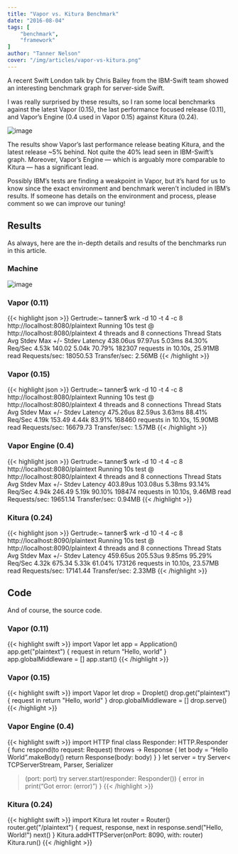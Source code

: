 ```yaml
---
title: "Vapor vs. Kitura Benchmark"
date: "2016-08-04"
tags: [
    "benchmark",
    "framework"
]
author: "Tanner Nelson"
cover: "/img/articles/vapor-vs-kitura.png"
---
```


A recent Swift London talk by Chris Bailey from the IBM-Swift team showed an interesting benchmark graph for server-side Swift.

I was really surprised by these results, so I ran some local benchmarks against the latest Vapor (0.15), the last performance focused release (0.11), and Vapor’s Engine (0.4 used in Vapor 0.15) against Kitura (0.24).

![image](/img/articles/vapor-vs-kitura2.png)

The results show Vapor’s last performance release beating Kitura, and the latest release ~5% behind. Not quite the 40% lead seen in IBM-Swift’s graph. Moreover, Vapor’s Engine — which is arguably more comparable to Kitura — has a significant lead.

Possibly IBM’s tests are finding a weakpoint in Vapor, but it’s hard for us to know since the exact environment and benchmark weren’t included in IBM’s results. If someone has details on the environment and process, please comment so we can improve our tuning!

## Results

As always, here are the in-depth details and results of the benchmarks run in this article.

### Machine

![image](/img/articles/vapor-vs-kitura3.png)

### Vapor (0.11)

{{< highlight json >}}
Gertrude:~ tanner$ wrk -d 10 -t 4 -c 8 http://localhost:8080/plaintext
Running 10s test @ http://localhost:8080/plaintext
4 threads and 8 connections
Thread Stats Avg Stdev Max +/- Stdev
Latency 438.06us 97.97us 5.03ms 84.30%
Req/Sec 4.53k 140.02 5.04k 70.79%
182307 requests in 10.10s, 25.91MB read
Requests/sec: 18050.53
Transfer/sec: 2.56MB
{{< /highlight >}}

### Vapor (0.15)

{{< highlight json >}}
Gertrude:~ tanner$ wrk -d 10 -t 4 -c 8 http://localhost:8080/plaintext
Running 10s test @ http://localhost:8080/plaintext
4 threads and 8 connections
Thread Stats Avg Stdev Max +/- Stdev
Latency 475.26us 82.59us 3.63ms 88.41%
Req/Sec 4.19k 153.49 4.44k 83.91%
168460 requests in 10.10s, 15.90MB read
Requests/sec: 16679.73
Transfer/sec: 1.57MB
{{< /highlight >}}

### Vapor Engine (0.4)

{{< highlight json >}}
Gertrude:~ tanner$ wrk -d 10 -t 4 -c 8 http://localhost:8080/plaintext
Running 10s test @ http://localhost:8080/plaintext
4 threads and 8 connections
Thread Stats Avg Stdev Max +/- Stdev
Latency 403.89us 103.08us 5.38ms 93.14%
Req/Sec 4.94k 246.49 5.19k 90.10%
198474 requests in 10.10s, 9.46MB read
Requests/sec: 19651.14
Transfer/sec: 0.94MB
{{< /highlight >}}

### Kitura (0.24)

{{< highlight json >}}
Gertrude:~ tanner$ wrk -d 10 -t 4 -c 8 http://localhost:8090/plaintext
Running 10s test @ http://localhost:8090/plaintext
4 threads and 8 connections
Thread Stats   Avg      Stdev     Max   +/- Stdev
Latency   459.65us  205.53us   9.85ms   95.29%
Req/Sec     4.32k   675.34     5.33k    61.04%
173126 requests in 10.10s, 23.57MB read
Requests/sec:  17141.44
Transfer/sec:      2.33MB
{{< /highlight >}}

## Code

And of course, the source code.

### Vapor (0.11)

{{< highlight swift >}}
import Vapor
let app = Application()
app.get("plaintext") { request in
    return “Hello, world”
}
app.globalMiddleware = []
app.start()
{{< /highlight >}}

### Vapor (0.15)

{{< highlight swift >}}
import Vapor
let drop = Droplet()
drop.get("plaintext") { request in
    return "Hello, world"
}
drop.globalMiddleware = []
drop.serve()
{{< /highlight >}}

### Vapor Engine (0.4)

{{< highlight swift >}}
import HTTP
final class Responder: HTTP.Responder {
    func respond(to request: Request) throws -> Response {
        let body = “Hello World”.makeBody()
        return Response(body: body)
    }
}
let server = try Server<
    TCPServerStream, 
    Parser<Request>, 
    Serializer<Response>
>(port: port)
try server.start(responder: Responder()) { error in
    print(“Got error: \(error)”)
}
{{< /highlight >}}

### Kitura (0.24)

{{< highlight swift >}}
import Kitura
let router = Router()
router.get("/plaintext") { request, response, next in
    response.send("Hello, World!")
    next()
}
Kitura.addHTTPServer(onPort: 8090, with: router)
Kitura.run()
{{< /highlight >}}